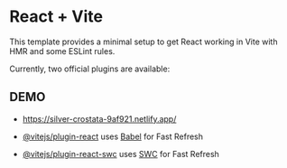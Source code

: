 # React + Vite

This template provides a minimal setup to get React working in Vite with HMR and some ESLint rules.

Currently, two official plugins are available:

## DEMO
- https://silver-crostata-9af921.netlify.app/

- [@vitejs/plugin-react](https://github.com/vitejs/vite-plugin-react/blob/main/packages/plugin-react/README.md) uses [Babel](https://babeljs.io/) for Fast Refresh
- [@vitejs/plugin-react-swc](https://github.com/vitejs/vite-plugin-react-swc) uses [SWC](https://swc.rs/) for Fast Refresh
